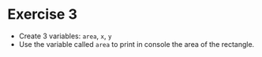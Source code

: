 # Exercise 3

* Create 3 variables: `area`, `x`, `y`
* Use the variable called `area` to print in console the area of the rectangle.
